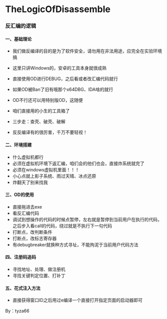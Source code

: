 # TheLogicOfDisassemble
### 反汇编的逻辑

#### 一、基础理论

- 我们做反编译的目的是为了软件安全，请勿用在非法用途，应完全在实验环境搞

- 这里只讲Windows的，安卓的工具本身就很成熟

- 直接使用OD进行DEBUG，之后看或者改汇编代码就行
- 如果OD被Ban了旧有哦那个x64DBG、IDA啥的就行
- OD不行还可以用特别版OD，这随便
- 咱们直接用的小生的工具箱了
- 三步走：查壳、破壳、破解
- 反反编译有的很厉害，千万不要轻视！

#### 二、环境搭建

- 什么虚拟机都行
- 必须在虚拟机环境下返汇编，咱们会的他们也会，直接炸系统就完了
- 必须在windows虚拟机里面！！！
- 小心点就上影子系统、雨过天晴、冰点还原
- 炸翻天了别来找我

#### 三、OD的使用

- 直接拖进去exe
- 看反汇编代码
- 调试到想操作的代码的时候点暂停，左右就是暂停到当前用户在执行的代码，之后步入看call的代码，绕过就是不执行下一句代码
- 打断点，改判断条件
- 打断点，改标志寄存器
- 有debugbreaker就换种方式寻址，不能拘泥于当前用户代码方法

#### 四、注册码追码

- 寻找地址、处理、做注册机
- 寻找关键判定位置、打补丁

#### 五、花式注入方法

- 直接获得窗口ID之后用过e编译一个直接打开指定页面的启动器即可

By：tyza66



